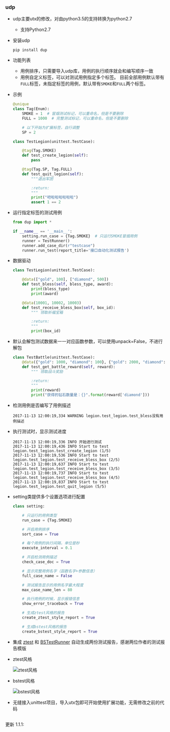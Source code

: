 ### udp

* udp主要utx的修改，对由python3.5的支持转换为python2.7
    * 支持Python2.7


* 安装udp  

    ```
    pip install dup
    ```

* 功能列表
    * 用例排序，只需要导入udp库，用例的执行顺序就会和编写顺序一致
    * 用例自定义标签，可以对测试用例指定多个标签。
    目前全部用例默认带有`FULL`标签，未指定标签的用例，默认带有`SMOKE`和`FULL`两个标签。

* 示例

    ```py
    @unique
    class Tag(Enum):
        SMOKE = 1  # 冒烟测试标记，可以重命名，但是不要删除
        FULL = 1000  # 完整测试标记，可以重命名，但是不要删除

        # 以下开始为扩展标签，自行调整
        SP = 2
    ```

    ```py
    class TestLegion(unittest.TestCase):

        @tag(Tag.SMOKE)
        def test_create_legion(self):
            pass

        @tag(Tag.SP, Tag.FULL)
        def test_quit_legion(self):
            """退出军团

            :return:
            """
            print("吧啦啦啦啦啦啦")
            assert 1 == 2
    ```

* 运行指定标签的测试用例

    ```py
    from dup import *

    if __name__ == '__main__':
        setting.run_case = {Tag.SMOKE}  # 只运行SMOKE冒烟用例
        runner = TestRunner()
        runner.add_case_dir(r"testcase")
        runner.run_test(report_title='接口自动化测试报告')
    ```

* 数据驱动  

    ```py
    class TestLegion(unittest.TestCase):

        @data(["gold", 100], ["diamond", 500])
        def test_bless(self, bless_type, award):
            print(bless_type)
            print(award)

        @data(10001, 10002, 10003)
        def test_receive_bless_box(self, box_id):
            """ 领取祈福宝箱

            :return:
            """
            print(box_id)

* 默认会解包测试数据来一一对应函数参数，可以使用unpack=False，不进行解包  

	```py
	class TestBattle(unittest.TestCase):
	    @data({"gold": 1000, "diamond": 100}, {"gold": 2000, "diamond": 200}, unpack=False)
	    def test_get_battle_reward(self, reward):
	        """ 领取战斗奖励
	
	        :return:
	        """
	        print(reward)
	        print("获得的钻石数量是：{}".format(reward['diamond']))
	 ```

* 检测用例是否编写了用例描述  

    ```
    2017-11-13 12:00:19,334 WARNING legion.test_legion.test_bless没有用例描述
    ```

* 执行测试时，显示测试进度  

    ```
    2017-11-13 12:00:19,336 INFO 开始进行测试
	2017-11-13 12:00:19,436 INFO Start to test legion.test_legion.test_create_legion (1/5)
	2017-11-13 12:00:19,536 INFO Start to test legion.test_legion.test_receive_bless_box (2/5)
	2017-11-13 12:00:19,637 INFO Start to test legion.test_legion.test_receive_bless_box (3/5)
	2017-11-13 12:00:19,737 INFO Start to test legion.test_legion.test_receive_bless_box (4/5)
	2017-11-13 12:00:19,837 INFO Start to test legion.test_legion.test_quit_legion (5/5)
    ```

* setting类提供多个设置选项进行配置  

    ```py
    class setting:

        # 只运行的用例类型
        run_case = {Tag.SMOKE}

        # 开启用例排序
        sort_case = True

        # 每个用例的执行间隔，单位是秒
        execute_interval = 0.1

        # 开启检测用例描述
        check_case_doc = True

        # 显示完整用例名字（函数名字+参数信息）
        full_case_name = False

        # 测试报告显示的用例名字最大程度
        max_case_name_len = 80

        # 执行用例的时候，显示报错信息
        show_error_traceback = True

        # 生成ztest风格的报告
        create_ztest_style_report = True

        # 生成bstest风格的报告
        create_bstest_style_report = True
    ```

* 集成 [ztest](https://github.com/zhangfei19841004/ztest) 和 [BSTestRunner](https://github.com/easonhan007/HTMLTestRunner) 自动生成两份测试报告，感谢两位作者的测试报告模版

* ztest风格

  ![ztest风格](https://github.com/jianbing/utx/raw/master/img/ztest.png)

* bstest风格

  ![bstest风格](https://github.com/jianbing/utx/raw/master/img/bstest.png)

* 无缝接入unittest项目，导入utx包即可开始使用扩展功能，无需修改之前的代码

##
更新 1.1.1:
